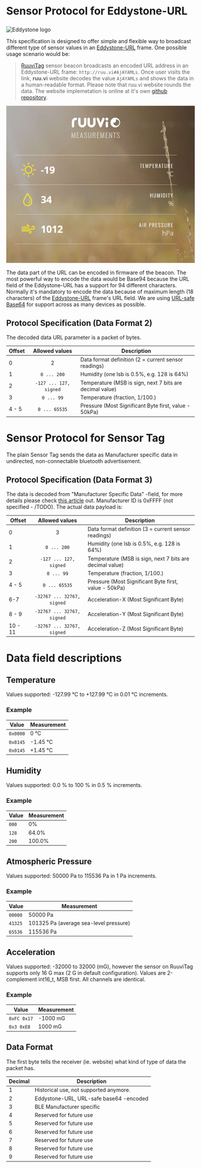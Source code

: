# Sensor Protocol for Eddystone-URL

<img src="https://github.com/google/eddystone/blob/master/branding/assets/png/EddyStone_final-01.png" alt="Eddystone logo" width="300px" align="middle">

This specification is designed to offer simple and flexible way to broadcast different type of sensor values in an [Eddystone-URL](https://github.com/google/eddystone/tree/master/eddystone-url) frame. One possible usage scenario would be:
> [RuuviTag](http://ruuvitag.com) sensor beacon broadcasts an encoded URL address in an Eddystone-URL frame: `http://ruu.vi#AjAYAMLs`. Once user visits the link, **ruu.vi** website decodes the value `AjAYAMLs` and shows the data in a human-readable format.  Please note that ruu.vi website rounds the data. 
The website implemetation is online at it's own [github repository](https://github.com/ruuvi/weather-station-serverside).

[![Ruuvi Measurements](./images/website2.png)](http://ruuvi.com)

The data part of the URL can be encoded in firmware of the beacon. The most powerful way to encode the data would be Base94 because the URL field of the Eddystone-URL has a support for 94 different characters. Normally it's mandatory to encode the data because of maximum length (18 characters) of the [Eddystone-URL](https://github.com/google/eddystone/tree/master/eddystone-url) frame's URL field. We are using [URL-safe Base64](https://tools.ietf.org/html/rfc4648#page-7) for support across as many devices as possible.

## Protocol Specification (Data Format 2)

The decoded data URL parameter is a packet of bytes.

Offset | Allowed values | Description
-----|:-----:|-----------
 0 | 2 | Data format definition (2 = current sensor readings)
 1 | `0 ... 200` | Humidity (one lsb is 0.5%, e.g. 128 is 64%)
 2 | `-127 ... 127, signed` | Temperature (MSB is sign, next 7 bits are decimal value)
 3 | `0 ... 99` | Temperature (fraction, 1/100.)
 4 - 5| `0 ... 65535` | Pressure (Most Significant Byte first, value - 50kPa)

# Sensor Protocol for Sensor Tag
The plain Sensor Tag sends the data as Manufacturer specific data in undirected, non-connectable bluetooth advertisement. 

## Protocol Specification (Data Format 3)
The data is decoded from "Manufacturer Specific Data" -field, for more details please check [this article](https://github.com/ruuvi/ruuvi-sensor-protocols) out.
Manufacturer ID is 0xFFFF (not specified -  /TODO). 
The actual data payload is: 

Offset | Allowed values | Description
-----|:-----:|-----------
 0 | 3 | Data format definition (3 = current sensor readings)
 1 | `0 ... 200` | Humidity (one lsb is 0.5%, e.g. 128 is 64%)
 2 | `-127 ... 127, signed` | Temperature (MSB is sign, next 7 bits are decimal value)
 3 | `0 ... 99` | Temperature (fraction, 1/100.)
 4 - 5| `0 ... 65535` | Pressure (Most Significant Byte first, value - 50kPa)
 6-7 | `-32767 ... 32767, signed`  | Acceleration-X (Most Significant Byte)
 8 - 9 | `-32767 ... 32767, signed`  | Acceleration-Y (Most Significant Byte)
 10 - 11| `-32767 ... 32767, signed`  | Acceleration-Z (Most Significant Byte)

# Data field descriptions
## Temperature
Values supported: -127.99 °C to +127.99 °C in 0.01 °C increments.
### Example
Value | Measurement
----|-----------
 `0x0000` | 0 °C
 `0x8145` | -1.45 °C
 `0x0145` | +1.45 °C

## Humidity
Values supported: 0.0 % to 100 % in 0.5 % increments.
### Example
Value | Measurement
----|-----------
 `000` | 0%
 `128` | 64.0%
 `200` | 100.0%

## Atmospheric Pressure
Values supported: 50000 Pa to 115536 Pa in 1 Pa increments.
### Example
Value | Measurement
----|-----------
 `00000` | 50000 Pa
 `41325` | 101325 Pa (average sea-level pressure)
 `65536` | 115536 Pa
 
## Acceleration
Values supported: -32000 to 32000 (mG), however the sensor on RuuviTag supports only 16 G max (2 G in default configuration).
Values are 2-complement int16_t, MSB first. All channels are identical.
### Example
Value | Measurement
----|-----------
 `0xFC 0x17` | -1000 mG
 `0x3 0xE8` | 1000 mG

## Data Format
The first byte tells the receiver (ie. website) what kind of type of data the packet has.

Decimal | Description
----|-----------
 1 | Historical use, not supported anymore. 
 2 | Eddystone-URL, URL-safe base64 -encoded
 3 | BLE Manufacturer specific
 4 | Reserved for future use
 5 | Reserved for future use
 6 | Reserved for future use
 7 | Reserved for future use
 8 | Reserved for future use
 9 | Reserved for future use
 
 